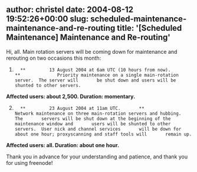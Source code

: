 author: christel
date: 2004-08-12 19:52:26+00:00
slug: scheduled-maintenance-maintenance-and-re-routing
title: '[Scheduled Maintenance] Maintenance and Re-routing'
---

Hi, all.  Main rotation servers will be coming down for maintenance and rerouting on two occasions this month:






	
  1.       **         13 August 2004 at 6am UTC (10 hours from now).       **              Priority maintenance on a single main-rotation server.  The server will       be shut down and users will be shunted to other servers.
**Affected users: about 2,500.  Duration: momentary.**

	
  2.       **         23 August 2004 at 11am UTC.       **              Network maintenance on three main-rotation servers and hubbing.  The       servers will be shut down at the beginning of the maintenance window and       users will be shunted to other servers.  User nick and channel services       will be down for about one hour; proxyscanning and staff tools will       remain up.
**Affected users: all.  Duration: about one hour.**


Thank you in advance for your understanding and patience, and thank you for using freenode!

